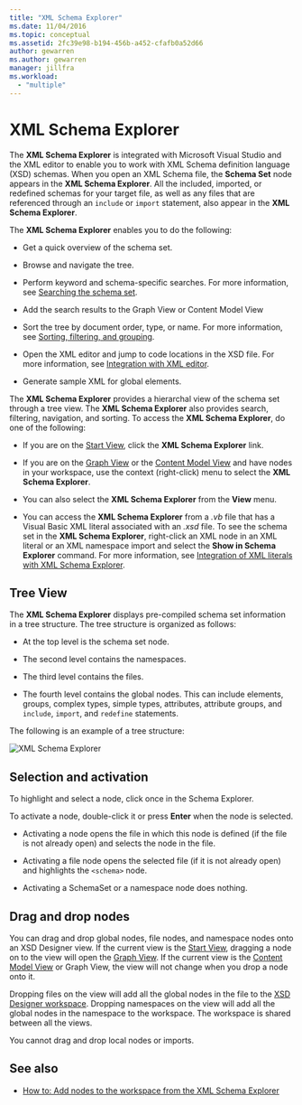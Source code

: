 ```yaml
---
title: "XML Schema Explorer"
ms.date: 11/04/2016
ms.topic: conceptual
ms.assetid: 2fc39e98-b194-456b-a452-cfafb0a52d66
author: gewarren
ms.author: gewarren
manager: jillfra
ms.workload:
  - "multiple"
---
```

# XML Schema Explorer

The **XML Schema Explorer** is integrated with Microsoft Visual Studio and the XML editor to enable you to work with XML Schema definition language (XSD) schemas. When you open an XML Schema file, the **Schema Set** node appears in the **XML Schema Explorer**. All the included, imported, or redefined schemas for your target file, as well as any files that are referenced through an `include` or `import` statement, also appear in the **XML Schema Explorer**.

The **XML Schema Explorer** enables you to do the following:

- Get a quick overview of the schema set.

- Browse and navigate the tree.

- Perform keyword and schema-specific searches. For more information, see [Searching the schema set](../xml-tools/searching-the-schema-set.md).

- Add the search results to the Graph View or Content Model View

- Sort the tree by document order, type, or name. For more information, see [Sorting, filtering, and grouping](../xml-tools/sorting-filtering-and-grouping-xml-schema-explorer.md).

- Open the XML editor and jump to code locations in the XSD file. For more information, see [Integration with XML editor](../xml-tools/integration-with-xml-editor.md).

- Generate sample XML for global elements.

The **XML Schema Explorer** provides a hierarchal view of the schema set through a tree view. The **XML Schema Explorer** also provides search, filtering, navigation, and sorting. To access the **XML Schema Explorer**, do one of the following:

- If you are on the [Start View](../xml-tools/start-view.md), click the **XML Schema Explorer** link.

- If you are on the [Graph View](../xml-tools/graph-view.md) or the [Content Model View](../xml-tools/content-model-view.md) and have nodes in your workspace, use the context (right-click) menu to select the **XML Schema Explorer**.

- You can also select the **XML Schema Explorer** from the **View** menu.

- You can access the **XML Schema Explorer** from a *.vb* file that has a Visual Basic XML literal associated with an *.xsd* file. To see the schema set in the **XML Schema Explorer**, right-click an XML node in an XML literal or an XML namespace import and select the **Show in Schema Explorer** command. For more information, see [Integration of XML literals with XML Schema Explorer](../xml-tools/integration-of-xml-literals-with-xml-schema-explorer.md).

## Tree View
The **XML Schema Explorer** displays pre-compiled schema set information in a tree structure. The tree structure is organized as follows:

- At the top level is the schema set node.

- The second level contains the namespaces.

- The third level contains the files.

- The fourth level contains the global nodes. This can include elements, groups, complex types, simple types, attributes, attribute groups, and `include`, `import`, and `redefine` statements.

The following is an example of a tree structure:

![XML Schema Explorer](../xml-tools/media/xmlschemaexplorer.gif)

## Selection and activation
To highlight and select a node, click once in the Schema Explorer.

To activate a node, double-click it or press **Enter** when the node is selected.

- Activating a node opens the file in which this node is defined (if the file is not already open) and selects the node in the file.

- Activating a file node opens the selected file (if it is not already open) and highlights the `<schema>` node.

- Activating a SchemaSet or a namespace node does nothing.

## Drag and drop nodes
You can drag and drop global nodes, file nodes, and namespace nodes onto an XSD Designer view. If the current view is the [Start View](../xml-tools/start-view.md), dragging a node on to the view will open the [Graph View](../xml-tools/graph-view.md). If the current view is the [Content Model View](../xml-tools/content-model-view.md) or Graph View, the view will not change when you drop a node onto it.

Dropping files on the view will add all the global nodes in the file to the [XSD Designer workspace](../xml-tools/xml-schema-designer-workspace.md). Dropping namespaces on the view will add all the global nodes in the namespace to the workspace. The workspace is shared between all the views.

 You cannot drag and drop local nodes or imports.

## See also

- [How to: Add nodes to the workspace from the XML Schema Explorer](../xml-tools/how-to-add-nodes-to-the-workspace-from-the-xml-schema-explorer.md)